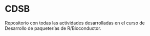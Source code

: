 # CDSB
Repositorio con todas las actividades desarrolladas en el curso de Desarrollo de paqueterías de R/Bioconductor.
